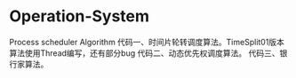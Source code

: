 # Operation-System
Process scheduler Algorithm
代码一、时间片轮转调度算法。TimeSplit01版本算法使用Thread编写，还有部分bug
代码二、动态优先权调度算法。
代码三、银行家算法。
